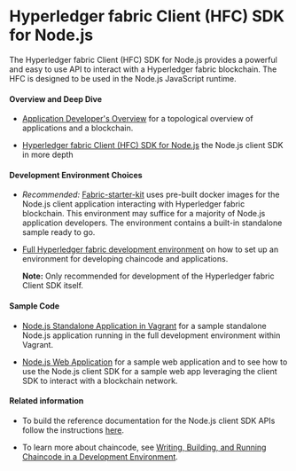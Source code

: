 # Hyperledger fabric Client (HFC) SDK for Node.js 

The Hyperledger fabric Client (HFC) SDK for Node.js provides a powerful and easy to use API to interact with a Hyperledger fabric blockchain. The HFC is designed to be used in the Node.js JavaScript runtime.

#### Overview and Deep Dive

* [Application Developer's Overview](app-overview.md) for a topological overview of applications and a blockchain.

* [Hyperledger fabric Client (HFC) SDK for Node.js](node-sdk-indepth.md) the Node.js client SDK in more depth

#### Development Environment Choices

* *Recommended:* [Fabric-starter-kit](../starter/fabric-starter-kit.md) uses pre-built docker images for the Node.js client application interacting with Hyperledger fabric blockchain. This environment may suffice for a majority of Node.js application developers. The environment contains a built-in standalone sample ready to go.

* [Full Hyperledger fabric development environment](app-developer-env-setup.md) on how to set up an environment for developing chaincode and applications.
  
  **Note:** Only recommended for development of the Hyperledger fabric Client SDK itself.


#### Sample Code

* [Node.js Standalone Application in Vagrant](sample-standalone-app.md) for a sample standalone Node.js application running in the full development environment within Vagrant.

* [Node.js Web Application](sample-web-app.md) for a sample web application and to see how to use the Node.js client SDK for a sample web app leveraging the client SDK to interact with a blockchain network.



#### Related information

   * To build the reference documentation for the Node.js client SDK APIs follow the instructions [here](app-developer-env-setup.md).

   * To learn more about chaincode, see [Writing, Building, and Running Chaincode in a Development Environment](../Setup/Chaincode-setup.md).
